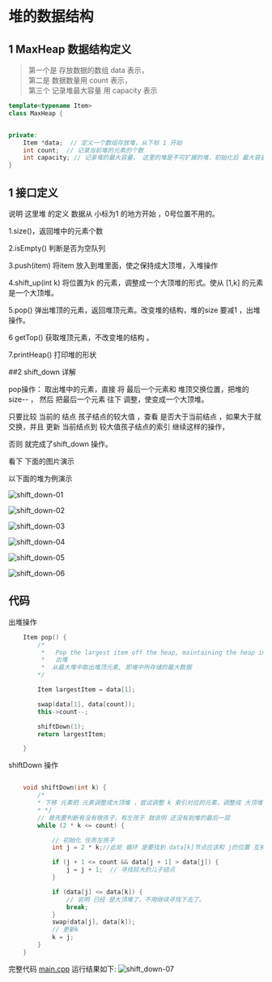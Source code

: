 # 堆的数据结构

## 1 MaxHeap 数据结构定义  

> 第一个是 存放数据的数组 data 表示，  
> 第二是 数据数量用 count 表示，  
> 第三个 记录堆最大容量  用 capacity 表示

```c++
template<typename Item>
class MaxHeap {


private:
    Item *data;  // 定义一个数组存放堆，从下标 1 开始
    int count;  // 记录当前堆的元素的个数
    int capacity; // 记录堆的最大容量， 这里的堆是不可扩展的堆，初始化后 最大容量就已经确定了。
}
```

## 1 接口定义 

说明 这里堆 的定义 数据从 小标为1 的地方开始 ，0号位置不用的。

1.size()，返回堆中的元素个数


2.isEmpty() 判断是否为空队列 


3.push(item) 将item 放入到堆里面，使之保持成大顶堆，入堆操作

4.shift_up(int k)  将位置为k 的元素，调整成一个大顶堆的形式。使从 [1,k] 的元素 是一个大顶堆。  

5.pop() 弹出堆顶的元素，返回堆顶元素。改变堆的结构，堆的size 要减1 ，出堆操作。

6 getTop() 获取堆顶元素，不改变堆的结构 。

7.printHeap() 打印堆的形状


##2 shift_down 详解 

pop操作：
取出堆中的元素，直接 将 最后一个元素和 堆顶交换位置，把堆的size-- ， 然后 把最后一个元素 往下 调整，使变成一个大顶堆。

只要比较 当前的 结点 孩子结点的较大值 ，查看 是否大于当前结点 ，如果大于就交换，并且 更新 当前结点到 较大值孩子结点的索引 继续这样的操作，

否则 就完成了shift_down 操作。 

看下 下面的图片演示


以下面的堆为例演示 

![shift_down-01](./image/shift_down-01.png)

![shift_down-02](./image/shift_down-02.png)

![shift_down-03](./image/shift_down-03.png)

![shift_down-04](./image/shift_down-04.png)

![shift_down-05](./image/shift_down-05.png)

![shift_down-06](./image/shift_down-06.png)





## 代码

出堆操作 
```c++
    Item pop() {
        /*
         *   Pop the largest item off the heap, maintaining the heap invariant.
         *   出堆
         *  从最大堆中取出堆顶元素, 即堆中所存储的最大数据
        */

        Item largestItem = data[1];

        swap(data[1], data[count]);
        this->count--;

        shiftDown(1);
        return largestItem;

    }
```


shiftDown 操作
```c++

    void shiftDown(int k) {
        /*
        * 下移 元素把 元素调整成大顶堆 ，尝试调整 k 索引对应的元素，调整成 大顶堆
        * */
        // 首先要判断有没有做孩子，有左孩子 就说明 还没有到堆的最后一层
        while (2 * k <= count) {

            // 初始化 任务左孩子
            int j = 2 * k;//此轮 循环 是要找到 data[k]节点应该和 j的位置 互换

            if (j + 1 <= count && data[j + 1] > data[j]) {
                j = j + 1;  // 寻找较大的儿子结点
            }

            if (data[j] <= data[k]) {
                // 说明 已经 是大顶堆了，不用继续寻找下去了。
                break;
            }
            swap(data[j], data[k]);
            // 更新k
            k = j;
        }
    }

```

完整代码 [main.cpp](./main.cpp)
运行结果如下:
![shift_down-07](./image/shift_down-07.png)
